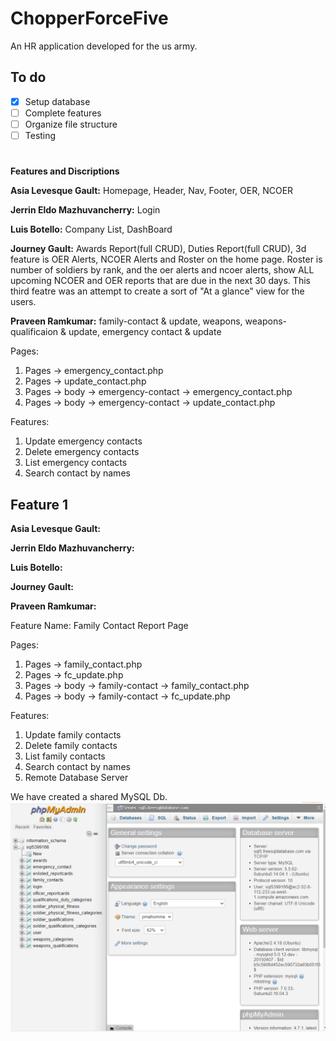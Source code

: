 

# ChopperForceFive
An HR application developed for the us army.
## To do
- [x] Setup database
- [ ] Complete features
- [ ] Organize file structure
- [ ] Testing

#
**Features and Discriptions**

**Asia Levesque Gault:** Homepage, Header, Nav, Footer, OER, NCOER

**Jerrin Eldo Mazhuvancherry:** Login

**Luis Botello:** Company List, DashBoard 

**Journey Gault:** Awards Report(full CRUD), Duties Report(full CRUD), 3d feature is  OER Alerts, NCOER Alerts and Roster on the home page. Roster is number of soldiers by rank, and the oer alerts and ncoer alerts, show ALL upcoming NCOER and OER reports that are due in the next 30 days. This third featre was an attempt to create a sort of "At a glance" view for the users.

**Praveen Ramkumar:** family-contact & update, weapons, weapons-qualificaion & update, emergency contact & update


Pages:
  1. Pages -> emergency_contact.php
  2. Pages -> update_contact.php
  3. Pages -> body -> emergency-contact -> emergency_contact.php
  4. Pages -> body -> emergency-contact -> update_contact.php

Features: 
1. Update emergency contacts
2. Delete emergency contacts
3. List emergency contacts
4. Search contact by names

## Feature 1
**Asia Levesque Gault:** 

**Jerrin Eldo Mazhuvancherry:** 

**Luis Botello:**  

**Journey Gault:**  

**Praveen Ramkumar:**

Feature Name: Family Contact Report Page

Pages:
  1. Pages -> family_contact.php
  2. Pages -> fc_update.php
  3. Pages -> body -> family-contact -> family_contact.php
  4. Pages -> body -> family-contact -> fc_update.php

Features: 
1. Update family contacts
2. Delete family contacts
3. List family contacts
4. Search contact by names
5. Remote Database Server


We have created a shared MySQL Db.
![DB](https://github.com/2021-Winter-HTTP-5202-A/ChopperForceFive/blob/main/Images/Capture.PNG)
